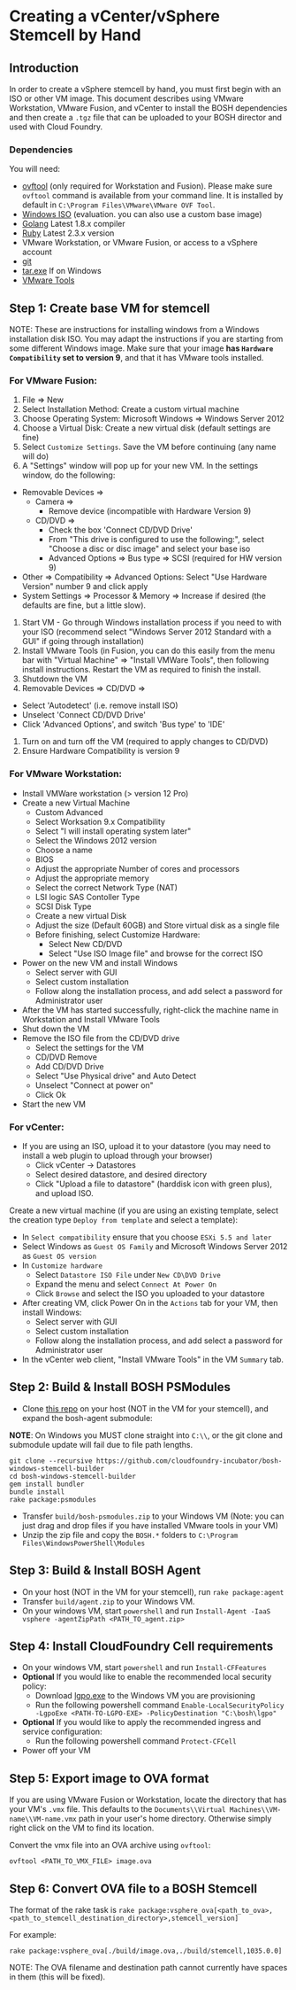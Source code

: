 # Creating a vCenter/vSphere Stemcell by Hand

## Introduction

In order to create a vSphere stemcell by hand, you must first begin with an ISO or other VM image.
This document describes using VMware Workstation, VMware Fusion, and vCenter to install the BOSH
dependencies and then create a `.tgz` file that can be uploaded to your BOSH director and used
with Cloud Foundry.

### Dependencies

You will need:

* [ovftool](https://www.vmware.com/support/developer/ovf/) (only required for Workstation and Fusion). Please make sure `ovftool` command is available from your command line.
  It is installed by default in `C:\Program Files\VMware\VMware OVF Tool`.
* [Windows ISO](https://www.microsoft.com/en-us/evalcenter/evaluate-windows-server-2012-r2) (evaluation. you can also use a custom base image)
* [Golang](https://golang.org/dl/) Latest 1.8.x compiler
* [Ruby](https://www.ruby-lang.org/en/downloads/) Latest 2.3.x version
* VMware Workstation, or VMware Fusion, or access to a vSphere account
* [git](https://git-scm.com/downloads)
* [tar.exe](https://greenhouse.ci.cf-app.com/teams/main/pipelines/tar/resources/s3-bucket) If on Windows
* [VMware Tools](https://packages.vmware.com/tools/esx/6.0latest/windows/x64/VMware-tools-10.0.9-3917699-x86_64.exe)

## Step 1: Create base VM for stemcell

NOTE: These are instructions for installing windows from a Windows installation disk ISO.
You may adapt the instructions if you are starting from some different Windows image. Make sure
that your image **has `Hardware Compatibility` set to version 9**, and that it has VMware tools
installed.

### For VMware Fusion:

1. File => New
1. Select Installation Method: Create a custom virtual machine
1. Choose Operating System: Microsoft Windows => Windows Server 2012
1. Choose a Virtual Disk: Create a new virtual disk (default settings are fine)
1. Select `Customize Settings`. Save the VM before continuing (any name will do)
1. A "Settings" window will pop up for your new VM. In the settings window, do the following:
  - Removable Devices =>
    - Camera =>
      - Remove device (incompatible with Hardware Version 9)
    - CD/DVD =>
      - Check the box 'Connect CD/DVD Drive'
      - From "This drive is configured to use the following:", select "Choose a disc or disc image" and select your base iso
      - Advanced Options => Bus type => SCSI (required for HW version 9)
  - Other => Compatibility => Advanced Options: Select "Use Hardware Version" number 9 and click apply
  - System Settings => Processor & Memory => Increase if desired (the defaults are fine, but a little slow).
1. Start VM - Go through Windows installation process if you need to with your ISO (recommend select "Windows Server 2012 Standard with a GUI" if going through installation)
1. Install VMware Tools (in Fusion, you can do this easily from the menu bar with "Virtual Machine" => "Install VMWare Tools", then following install instructions. Restart the VM as required to finish the install.
1. Shutdown the VM
1. Removable Devices => CD/DVD =>
  - Select 'Autodetect' (i.e. remove install ISO)
  - Unselect 'Connect CD/DVD Drive'
  - Click 'Advanced Options', and switch 'Bus type' to 'IDE'
1. Turn on and turn off the VM (required to apply changes to CD/DVD)
1. Ensure Hardware Compatibility is version 9

### For VMware Workstation:

- Install VMWare workstation (> version 12 Pro)
- Create a new Virtual Machine 
  - Custom Advanced
  - Select Worksation 9.x Compatibility
  - Select "I will install operating system later"
  - Select the Windows 2012 version
  - Choose a name
  - BIOS
  - Adjust the appropriate Number of cores and processors
  - Adjust the appropriate memory
  - Select the correct Network Type (NAT)
  - LSI logic SAS Contoller Type
  - SCSI Disk Type 
  - Create a new virtual Disk
  - Adjust the size (Default 60GB) and Store virtual disk as a single file
  - Before finishing, select Customize Hardware:
    - Select New CD/DVD
    - Select "Use ISO Image file" and browse for the correct ISO
- Power on the new VM and install Windows
  - Select server with GUI
  - Select custom installation
  - Follow along the installation process, and add select a password for Administrator user
- After the VM has started successfully, right-click the machine name in Workstation and Install VMware Tools
- Shut down the VM
- Remove the ISO file from the CD/DVD drive
  - Select the settings for the VM
  - CD/DVD Remove
  - Add CD/DVD Drive
  - Select "Use Physical drive" and Auto Detect
  - Unselect "Connect at power on"
  - Click Ok
- Start the new VM

### For vCenter:

- If you are using an ISO, upload it to your datastore (you may need to install a web plugin to upload through your browser)
  - Click vCenter -> Datastores
  - Select desired datastore, and desired directory
  - Click "Upload a file to datastore" (harddisk icon with green plus), and upload ISO.

Create a new virtual machine (if you are using an existing template, select the creation type `Deploy from template` and select a template):

- In `Select compatibility` ensure that you choose `ESXi 5.5 and later` 
- Select Windows as `Guest OS Family` and Microsoft Windows Server 2012 as `Guest OS version`
- In `Customize hardware`
    - Select `Datastore ISO File` under `New CD\DVD Drive`
    - Expand the menu and select `Connect At Power On`
    - Click `Browse` and select the ISO you uploaded to your datastore
- After creating VM, click Power On in the `Actions` tab for your VM, then install Windows:
  - Select server with GUI
  - Select custom installation
  - Follow along the installation process, and add select a password for Administrator user
- In the vCenter web client, "Install VMware Tools" in the VM `Summary` tab.

## Step 2: Build & Install BOSH PSModules

- Clone [this repo](https://github.com/cloudfoundry-incubator/bosh-windows-stemcell-builder) on your host (NOT in the VM for your stemcell), and expand the bosh-agent submodule:

**NOTE**: On Windows you MUST clone straight into `C:\\`, or the git clone and submodule update will fail due to file path lengths.

```
git clone --recursive https://github.com/cloudfoundry-incubator/bosh-windows-stemcell-builder
cd bosh-windows-stemcell-builder
gem install bundler
bundle install
rake package:psmodules
```

- Transfer `build/bosh-psmodules.zip` to your Windows VM (Note: you can just drag and drop files if you have installed VMware tools in your VM)
- Unzip the zip file and copy the `BOSH.*` folders to `C:\Program Files\WindowsPowerShell\Modules`

## Step 3: Build & Install BOSH Agent

- On your host (NOT in the VM for your stemcell), run `rake package:agent`
- Transfer `build/agent.zip` to your Windows VM.
- On your windows VM, start `powershell` and run `Install-Agent -IaaS vsphere -agentZipPath <PATH_TO_agent.zip>`

## Step 4: Install CloudFoundry Cell requirements

- On your windows VM, start `powershell` and run `Install-CFFeatures`
- **Optional** If you would like to enable the recommended local security policy:
    - Download [lgpo.exe](https://msdnshared.blob.core.windows.net/media/2016/09/LGPOv2-PRE-RELEASE.zip) to the Windows VM you are provisioning
    - Run the following powershell command `Enable-LocalSecurityPolicy -LgpoExe <PATH-TO-LGPO-EXE> -PolicyDestination "C:\bosh\lgpo"`
- **Optional** If you would like to apply the recommended ingress and service configuration:
    - Run the following powershell command `Protect-CFCell`
- Power off your VM

## Step 5: Export image to OVA format

If you are using VMware Fusion or Workstation, locate the directory that has your VM's `.vmx` file. This defaults to
the `Documents\\Virtual Machines\\VM-name\\VM-name.vmx` path in your user's home directory.
Otherwise simply right click on the VM to find its location.

Convert the vmx file into an OVA archive using `ovftool`:

```
ovftool <PATH_TO_VMX_FILE> image.ova
```

## Step 6: Convert OVA file to a BOSH Stemcell

The format of the rake task is `rake package:vsphere_ova[<path_to_ova>,<path_to_stemcell_destination_directory>,stemcell_version]`

For example:
```
rake package:vsphere_ova[./build/image.ova,./build/stemcell,1035.0.0]
```

NOTE: The OVA filename and destination path cannot currently have spaces in them (this will be fixed).
